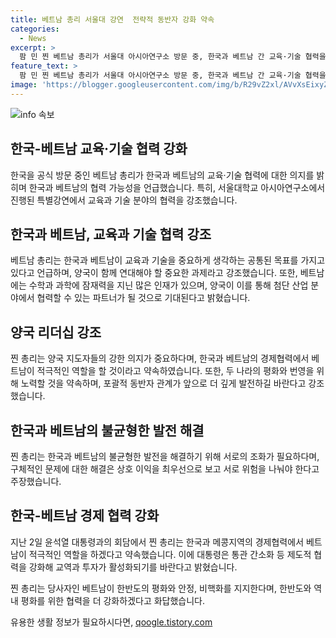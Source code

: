 ```yaml
---
title: 베트남 총리 서울대 강연  전략적 동반자 강화 약속
categories:
  - News
excerpt: >
  팜 민 찐 베트남 총리가 서울대 아시아연구소 방문 중, 한국과 베트남 간 교육·기술 협력을 강조했다. 또한, 양국 간의 인재 양성과 첨단 산업 분야에서의 협력을 강조하며, 메콩지역의 경제협력에서 베트남이 적극적인 역할을 약속했다. 또한, 한반도의 평화와 안정에 대한 윤석열 대통령의 구상을 지지하며 협력을 강화할 것을 화답했다.
feature_text: >
  팜 민 찐 베트남 총리가 서울대 아시아연구소 방문 중, 한국과 베트남 간 교육·기술 협력을 강조했다. 또한, 양국 간의 인재 양성과 첨단 산업 분야에서의 협력을 강조하며, 메콩지역의 경제협력에서 베트남이 적극적인 역할을 약속했다. 또한, 한반도의 평화와 안정에 대한 윤석열 대통령의 구상을 지지하며 협력을 강화할 것을 화답했다.
image: 'https://blogger.googleusercontent.com/img/b/R29vZ2xl/AVvXsEixyZcFfHzMRdzZMjFBmAUKJYCLCGyLL1o632UiGVXcaFdKo_bkvkuCioo0uUKlGfBVcT3P84aROyZIXSBEx3Aw5nCQ3pTgDom1WDC4m8eifvWiAmWEEVb4x6G_l8C0QH225ldMjyaFvpxGEBGNO37VmDTDMHGhJPq73UglMfDca1-0aw/s1600/blogspot.png'
---
```


<p><img src="https://blogger.googleusercontent.com/img/b/R29vZ2xl/AVvXsEixyZcFfHzMRdzZMjFBmAUKJYCLCGyLL1o632UiGVXcaFdKo_bkvkuCioo0uUKlGfBVcT3P84aROyZIXSBEx3Aw5nCQ3pTgDom1WDC4m8eifvWiAmWEEVb4x6G_l8C0QH225ldMjyaFvpxGEBGNO37VmDTDMHGhJPq73UglMfDca1-0aw/s1600/blogspot.png" alt="info 속보" /></p>

<h2 data-ke-size="size26">한국-베트남 교육·기술 협력 강화</h2>

<p data-ke-size="size16">한국을 공식 방문 중인 베트남 총리가 한국과 베트남의 교육·기술 협력에 대한 의지를 밝히며 한국과 베트남의 협력 가능성을 언급했습니다. 특히, 서울대학교 아시아연구소에서 진행된 특별강연에서 교육과 기술 분야의 협력을 강조했습니다. </p>

<h2 data-ke-size="size24">한국과 베트남, 교육과 기술 협력 강조</h2>

<p data-ke-size="size16">베트남 총리는 한국과 베트남이 교육과 기술을 중요하게 생각하는 공통된 목표를 가지고 있다고 언급하며, 양국이 함께 연대해야 할 중요한 과제라고 강조했습니다. 또한, 베트남에는 수학과 과학에 잠재력을 지닌 많은 인재가 있으며, 양국이 이를 통해 첨단 산업 분야에서 협력할 수 있는 파트너가 될 것으로 기대된다고 밝혔습니다.</p>

<h2 data-ke-size="size24">양국 리더십 강조</h2>

<p data-ke-size="size16">찐 총리는 양국 지도자들의 강한 의지가 중요하다며, 한국과 베트남의 경제협력에서 베트남이 적극적인 역할을 할 것이라고 약속하였습니다. 또한, 두 나라의 평화와 번영을 위해 노력할 것을 약속하며, 포괄적 동반자 관계가 앞으로 더 깊게 발전하길 바란다고 강조했습니다.</p>

<h2 data-ke-size="size24">한국과 베트남의 불균형한 발전 해결</h2>

<p data-ke-size="size16">찐 총리는 한국과 베트남의 불균형한 발전을 해결하기 위해 서로의 조화가 필요하다며, 구체적인 문제에 대한 해결은 상호 이익을 최우선으로 보고 서로 위험을 나눠야 한다고 주장했습니다.</p>

<h2 data-ke-size="size24">한국-베트남 경제 협력 강화</h2>

<p data-ke-size="size16">지난 2일 윤석열 대통령과의 회담에서 찐 총리는 한국과 메콩지역의 경제협력에서 베트남이 적극적인 역할을 하겠다고 약속했습니다. 이에 대통령은 통관 간소화 등 제도적 협력을 강화해 교역과 투자가 활성화되기를 바란다고 밝혔습니다.</p>

<p data-ke-size="size16">찐 총리는 당사자인 베트남이 한반도의 평화와 안정, 비핵화를 지지한다며, 한반도와 역내 평화를 위한 협력을 더 강화하겠다고 화답했습니다.</p>
유용한 생활 정보가 필요하시다면, <a href="https://qoogle.tistory.com" rel="dofollow">qoogle.tistory.com</a>


